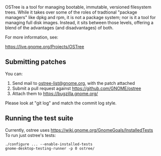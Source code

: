 OSTree is a tool for managing bootable, immutable, versioned
filesystem trees. While it takes over some of the roles of tradtional
"package managers" like dpkg and rpm, it is not a package system; nor
is it a tool for managing full disk images. Instead, it sits between
those levels, offering a blend of the advantages (and disadvantages)
of both.

For more information, see:

https://live.gnome.org/Projects/OSTree

Submitting patches
------------------

You can:

 1. Send mail to ostree-list@gnome.org, with the patch attached
 1. Submit a pull request against https://github.com/GNOME/ostree
 1. Attach them to https://bugzilla.gnome.org/

Please look at "git log" and match the commit log style.


Running the test suite
----------------------

Currently, ostree uses https://wiki.gnome.org/GnomeGoals/InstalledTests
To run just ostree's tests:

    ./configure ... --enable-installed-tests
    gnome-desktop-testing-runner -p 0 ostree/


